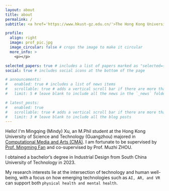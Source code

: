 ```yaml
---
layout: about
title: about
permalink: /
subtitle: <a href='https://www.hkust-gz.edu.cn/'>The Hong Kong University of Science and Technology (Guangzhou)</a>, China

profile:
  align: right
  image: prof_pic.jpg
  image_circular: false # crops the image to make it circular
  more_info: >
    <p></p>

selected_papers: true # includes a list of papers marked as "selected={true}"
social: true # includes social icons at the bottom of the page

# announcements:
#   enabled: true # includes a list of news items
#   scrollable: true # adds a vertical scroll bar if there are more than 3 news items
#   limit: 5 # leave blank to include all the news in the `_news` folder

# latest_posts:
#   enabled: true
#   scrollable: true # adds a vertical scroll bar if there are more than 3 new posts items
#   limit: 3 # leave blank to include all the blog posts
---
```






Hello! I'm Mingqing (Mindy) Xu, an M.Phil student at the Hong Kong University of Science and Technology (Guangzhou) majored in [Computational Media and Arts (CMA)](https://cma.hkust-gz.edu.cn/). I am fortunate to be supervised by [Prof. Mingming Fan](https://www.mingmingfan.com/) and co-supervised by Prof. Muzhi ZHOU. 

I obtained a bachelor’s degree in Industrial Design from South China University of Technology in 2023.

My research interests lie at the intersection of technology and human well-being, with a focus on how emerging technologies such as `AI, AR, and VR` can support both `physical health and mental health`.




<!-- Write your biography here. Tell the world about yourself. Link to your favorite [subreddit](http://reddit.com). You can put a picture in, too. The code is already in, just name your picture `prof_pic.jpg` and put it in the `img/` folder.

Put your address / P.O. box / other info right below your picture. You can also disable any of these elements by editing `profile` property of the YAML header of your `_pages/about.md`. Edit `_bibliography/papers.bib` and Jekyll will render your [publications page](/al-folio/publications/) automatically.

Link to your social media connections, too. This theme is set up to use [Font Awesome icons](https://fontawesome.com/) and [Academicons](https://jpswalsh.github.io/academicons/), like the ones below. Add your Facebook, Twitter, LinkedIn, Google Scholar, or just disable all of them. -->
